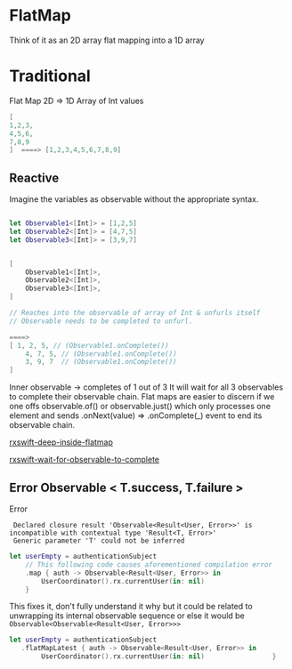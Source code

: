 # FlatMap

Think of it as an 2D array flat mapping into a 1D array

# Traditional
Flat Map 2D => 1D Array of Int values

```swift
[ 
1,2,3,
4,5,6,
7,8,9
]  ====> [1,2,3,4,5,6,7,8,9] 

```

## Reactive

Imagine the variables as observable without the appropriate syntax.

```swift

let Observable1<[Int]> = [1,2,5]
let Observable2<[Int]> = [4,7,5]
let Observable3<[Int]> = [3,9,7]


[ 
	Observable1<[Int]>,
	Observable2<[Int]>,
	Observable3<[Int]>,
]

// Reaches into the observable of array of Int & unfurls itself
// Observable needs to be completed to unfurl. 

====> 
[ 1, 2, 5, // (Observable1.onComplete())
	4, 7, 5, // (Observable1.onComplete())
	3, 9, 7  // (Observable1.onComplete())
]

```


Inner observable -> completes of 1 out of 3 
It will wait for all 3 observables to complete their observable chain.
Flat maps are easier to discern if we one offs observable.of() or observable.just() which only processes one element and sends .onNext(value) => .onComplete(_) event to end its observable chain.


[rxswift-deep-inside-flatmap](https://betterprogramming.pub/rxswift-deep-inside-flatmap-1ca150c41b18?gi=5416d91e4282)

[rxswift-wait-for-observable-to-complete](https://stackoverflow.com/questions/49361386/rxswift-wait-for-observable-to-complete)

## Error Observable < T.success, T.failure >

Error

```text
 Declared closure result 'Observable<Result<User, Error>>' is incompatible with contextual type 'Result<T, Error>'
 Generic parameter 'T' could not be inferred
```

```swift
let userEmpty = authenticationSubject
	// This following code causes aforementioned compilation error
	.map { auth -> Observable<Result<User, Error>> in
		UserCoordinator().rx.currentUser(in: nil)
	}
```

This fixes it, don't fully understand it why but it could be related to unwrapping its internal observable sequence or else it would be `Observable<Observable<Result<User, Error>>>`

```swift
let userEmpty = authenticationSubject
   .flatMapLatest { auth -> Observable<Result<User, Error>> in
		UserCoordinator().rx.currentUser(in: nil)                 }
```